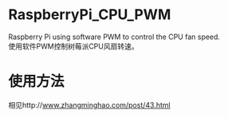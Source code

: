 # RaspberryPi_CPU_PWM
Raspberry Pi using software PWM to control the CPU fan speed.  
使用软件PWM控制树莓派CPU风扇转速。

使用方法
=======
相见http://www.zhangminghao.com/post/43.html
